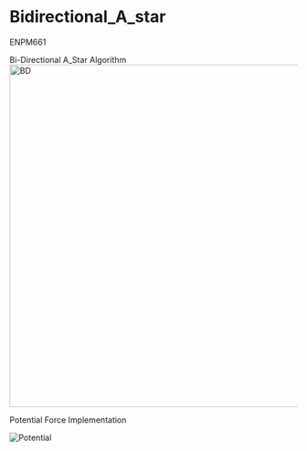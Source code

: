 # Bidirectional_A_star
ENPM661


Bi-Directional A_Star Algorithm
<img width="600" alt="BD" src="https://github.com/IshanMahesh/Bidirectional_A_star/assets/68223115/b30beccd-e842-42ee-94ef-fcf3b27fe4f2">

Potential Force Implementation

![Potential](https://github.com/IshanMahesh/Bidirectional_A_star/assets/68223115/b51964b8-53bb-46ac-be42-09a00b3ed9f3)
